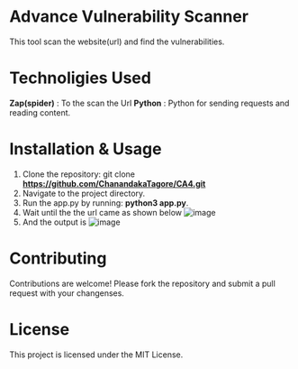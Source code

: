 # Advance Vulnerability Scanner
This tool scan the website(url) and find the vulnerabilities.

# Technoligies Used
**Zap(spider)** : To the scan the Url
**Python** : Python for sending requests and reading content.

# Installation & Usage
 1. Clone the repository: git clone **https://github.com/ChanandakaTagore/CA4.git**
 2. Navigate to the project directory.
 3. Run the app.py by running: **python3 app.py**.
 4. Wait until the the url came as shown below
  ![image](https://github.com/ChanandakaTagore/CA4/assets/120479659/7b527440-0e18-48c0-94cb-68715f981af6)
 5. And the output is
    ![image](https://github.com/ChanandakaTagore/CA4/assets/120479659/23e89f1c-8a3f-4c5a-a87a-360f1cd0b134)

# Contributing
 Contributions are welcome! Please fork the repository and submit a pull request with your changenses.

# License
 This project is licensed under the MIT License.



